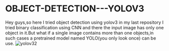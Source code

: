 # OBJECT-DETECTION---YOLOV3
Hey guys,so here I tried object detection using yolov3 in my last repository I tried binary classification using CNN and there the input image has only one object in it.But what if a single image contains more than one objects,in such cases a pretrained model named YOLO(you only look once) can be use.
![yolov32](https://user-images.githubusercontent.com/98878126/219844265-c86ba9c8-6673-4c87-82c4-b9e72438e868.jpg)
